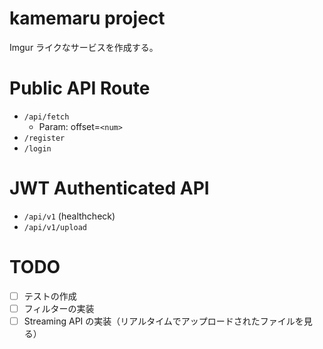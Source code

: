 # kamemaru project
Imgur ライクなサービスを作成する。

# Public API Route
 - `/api/fetch`
   - Param: offset=`<num>`
 - `/register`
 - `/login`

# JWT Authenticated API
 - `/api/v1` (healthcheck)
 - `/api/v1/upload`
 
 # TODO
 - [ ] テストの作成
 - [ ] フィルターの実装
 - [ ] Streaming API の実装（リアルタイムでアップロードされたファイルを見る）
